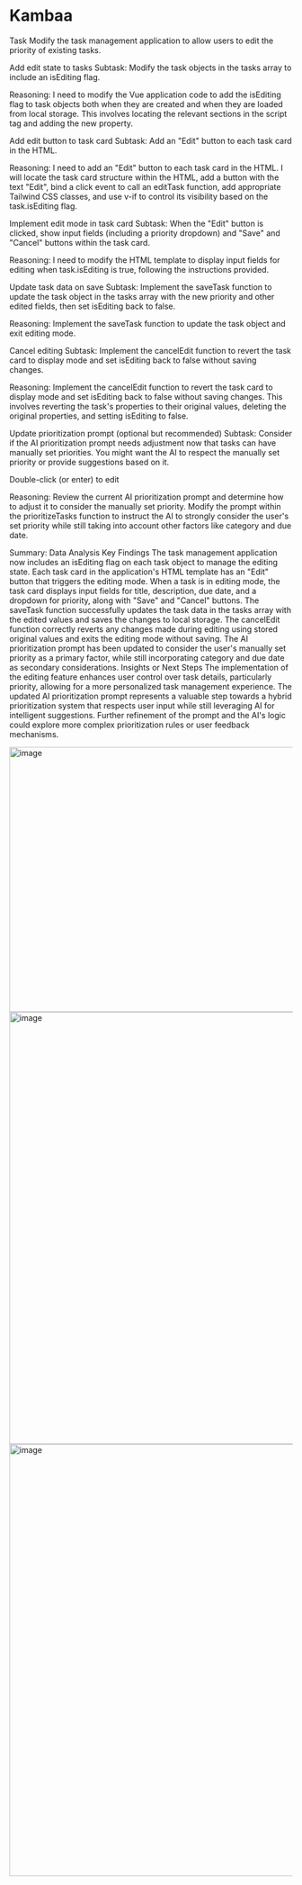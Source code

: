 # Kambaa
Task
Modify the task management application to allow users to edit the priority of existing tasks.

Add edit state to tasks
Subtask:
Modify the task objects in the tasks array to include an isEditing flag.

Reasoning: I need to modify the Vue application code to add the isEditing flag to task objects both when they are created and when they are loaded from local storage. This involves locating the relevant sections in the script tag and adding the new property.

Add edit button to task card
Subtask:
Add an "Edit" button to each task card in the HTML.

Reasoning: I need to add an "Edit" button to each task card in the HTML. I will locate the task card structure within the HTML, add a button with the text "Edit", bind a click event to call an editTask function, add appropriate Tailwind CSS classes, and use v-if to control its visibility based on the task.isEditing flag.

Implement edit mode in task card
Subtask:
When the "Edit" button is clicked, show input fields (including a priority dropdown) and "Save" and "Cancel" buttons within the task card.

Reasoning: I need to modify the HTML template to display input fields for editing when task.isEditing is true, following the instructions provided.

Update task data on save
Subtask:
Implement the saveTask function to update the task object in the tasks array with the new priority and other edited fields, then set isEditing back to false.

Reasoning: Implement the saveTask function to update the task object and exit editing mode.

Cancel editing
Subtask:
Implement the cancelEdit function to revert the task card to display mode and set isEditing back to false without saving changes.

Reasoning: Implement the cancelEdit function to revert the task card to display mode and set isEditing back to false without saving changes. This involves reverting the task's properties to their original values, deleting the original properties, and setting isEditing to false.

Update prioritization prompt (optional but recommended)
Subtask:
Consider if the AI prioritization prompt needs adjustment now that tasks can have manually set priorities. You might want the AI to respect the manually set priority or provide suggestions based on it.

Double-click (or enter) to edit

Reasoning: Review the current AI prioritization prompt and determine how to adjust it to consider the manually set priority. Modify the prompt within the prioritizeTasks function to instruct the AI to strongly consider the user's set priority while still taking into account other factors like category and due date.

Summary:
Data Analysis Key Findings
The task management application now includes an isEditing flag on each task object to manage the editing state.
Each task card in the application's HTML template has an "Edit" button that triggers the editing mode.
When a task is in editing mode, the task card displays input fields for title, description, due date, and a dropdown for priority, along with "Save" and "Cancel" buttons.
The saveTask function successfully updates the task data in the tasks array with the edited values and saves the changes to local storage.
The cancelEdit function correctly reverts any changes made during editing using stored original values and exits the editing mode without saving.
The AI prioritization prompt has been updated to consider the user's manually set priority as a primary factor, while still incorporating category and due date as secondary considerations.
Insights or Next Steps
The implementation of the editing feature enhances user control over task details, particularly priority, allowing for a more personalized task management experience.
The updated AI prioritization prompt represents a valuable step towards a hybrid prioritization system that respects user input while still leveraging AI for intelligent suggestions. Further refinement of the prompt and the AI's logic could explore more complex prioritization rules or user feedback mechanisms.


<img width="1247" height="471" alt="image" src="https://github.com/user-attachments/assets/8ea5581c-8591-41bb-bf7e-6555b5954cf2" />

<img width="1366" height="768" alt="image" src="https://github.com/user-attachments/assets/8d5533f9-4527-4747-8c71-b1ce9542aeba" />

<img width="1366" height="768" alt="image" src="https://github.com/user-attachments/assets/b13957cf-43a7-4cfd-a481-4feb5278ef9c" />



